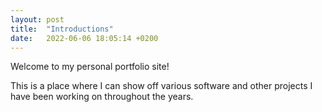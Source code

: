 ```yaml
---
layout: post
title:  "Introductions"
date:   2022-06-06 18:05:14 +0200
---
```


Welcome to my personal portfolio site!

This is a place where I can show off various software and other projects
I have been working on throughout the years.